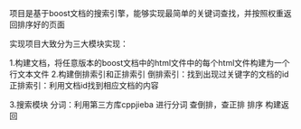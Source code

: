 项目是基于boost文档的搜索引擎，能够实现最简单的关键词查找，并按照权重返回排序好的页面

实现项目大致分为三大模块实现：

1.构建文档，将任意版本的boost文档中的html文件中的每个html文件构建为一个行文本文件
2.构建倒排索引和正排索引
  倒排索引：找到出现过关键字的文档的id
  正排索引：利用文档id找到相应文档的内容
  
3.搜索模块
   分词：利用第三方库cppjieba 进行分词
   查倒排，查正排
   排序
   构建返回
